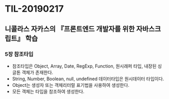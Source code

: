 TIL-20190217
===

## 니콜라스 자카스의 『프론트엔드 개발자를 위한 자바스크립트』 학습

### 5장 참조타입

* 참조타입은 Object, Array, Date, RegExp, Function, 원시래퍼 타입, 내장된 싱글톤 객체가 존재한다.
* String, Number, Boolean, null, undefined 데이터타입은 원시데이터 타입이다.
* Object는 생성자 또는 객체리터럴 표기법을 사용하여 생성한다.
* 모든 객체는 타입을 참조하여 생성한다.